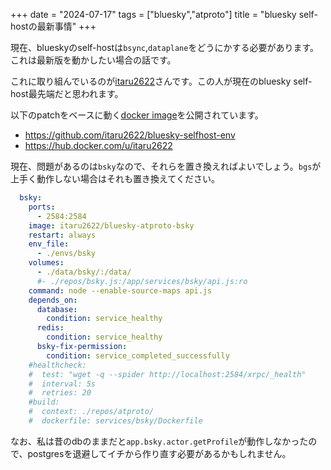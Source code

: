 +++
date = "2024-07-17"
tags = ["bluesky","atproto"]
title = "bluesky self-hostの最新事情"
+++

現在、blueskyのself-hostは`bsync`,`dataplane`をどうにかする必要があります。これは最新版を動かしたい場合の話です。

これに取り組んでいるのが[itaru2622](https://github.com/itaru2622)さんです。この人が現在のbluesky self-host最先端だと思われます。

以下のpatchをベースに動く[docker image](https://hub.docker.com/u/itaru2622)を公開されています。

- https://github.com/itaru2622/bluesky-selfhost-env
- https://hub.docker.com/u/itaru2622

現在、問題があるのは`bsky`なので、それらを置き換えればよいでしょう。`bgs`が上手く動作しない場合はそれも置き換えてください。

```yml
  bsky:
    ports:
      - 2584:2584
    image: itaru2622/bluesky-atproto-bsky
    restart: always
    env_file:
      - ./envs/bsky
    volumes:
      - ./data/bsky/:/data/
      #- ./repos/bsky.js:/app/services/bsky/api.js:ro
    command: node --enable-source-maps api.js
    depends_on:
      database:
        condition: service_healthy
      redis:
        condition: service_healthy
      bsky-fix-permission:
        condition: service_completed_successfully
    #healthcheck:
    #  test: "wget -q --spider http://localhost:2584/xrpc/_health"
    #  interval: 5s
    #  retries: 20
    #build:
    #  context: ./repos/atproto/
    #  dockerfile: services/bsky/Dockerfile
```

なお、私は昔のdbのままだと`app.bsky.actor.getProfile`が動作しなかったので、postgresを退避してイチから作り直す必要があるかもしれません。

